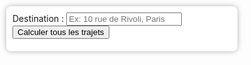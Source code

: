 <!DOCTYPE html>
<html>
<head>
  <meta charset="utf-8" />
  <title>Classement des trajets par distance</title>
  <meta name="viewport" content="width=device-width, initial-scale=1.0">
  <link rel="stylesheet" href="https://unpkg.com/leaflet/dist/leaflet.css" />
  <style>
    html, body {
      height: 100%;
      margin: 0;
    }
    #map {
      height: 100%;
    }
    #controls {
      position: absolute;
      top: 10px;
      left: 10px;
      z-index: 1000;
      background: white;
      padding: 10px;
      border-radius: 8px;
      box-shadow: 0 0 8px rgba(0,0,0,0.3);
      max-width: 350px;
    }
    #results {
      margin-top: 10px;
      font-size: 14px;
    }
  </style>
</head>
<body>
  <div id="controls">
    <label for="destination">Destination :</label>
    <input type="text" id="destination" placeholder="Ex: 10 rue de Rivoli, Paris">
    <button onclick="calculateAllRoutes()">Calculer tous les trajets</button>
    <div id="results"></div>
  </div>
  <div id="map"></div>

  <script src="https://unpkg.com/leaflet/dist/leaflet.js"></script>
  <script>
    const map = L.map('map').setView([48.845, 2.36], 12);
    L.tileLayer('https://{s}.tile.openstreetmap.org/{z}/{x}/{y}.png', {
      maxZoom: 19,
      attribution: '&copy; OpenStreetMap contributors'
    }).addTo(map);

    const points = {
      "Bercy": [48.8324, 2.3874],
      "Gare de Lyon": [48.8412, 2.3723],
      "Place d'Italie": [48.8362, 2.3613],
      "Boulogne-Billancourt": [48.8297, 2.2547],
      "Neuilly Saint-Jean-Baptiste": [48.8847, 2.2669]
    };

    function getBoostMessage(distanceKm) {
      if (distanceKm < 6) return "No boost required";
      if (distanceKm < 10) return "Apply €3 boost";
      if (distanceKm < 15) return "Apply €6 boost";
      return "Apply €6 boost and inform OPS team";
    }

    async function calculateAllRoutes() {
      const destinationInput = document.getElementById('destination').value;
      const resultsDiv = document.getElementById('results');
      resultsDiv.innerHTML = "Calcul en cours...";

      try {
        const geoRes = await fetch(`https://nominatim.openstreetmap.org/search?format=json&q=${encodeURIComponent(destinationInput)}`);
        const geoData = await geoRes.json();

        if (!geoData.length) {
          resultsDiv.innerHTML = "Adresse introuvable.";
          return;
        }

        const destLat = parseFloat(geoData[0].lat);
        const destLon = parseFloat(geoData[0].lon);
        const destCoords = [destLat, destLon];
        L.marker(destCoords).addTo(map).bindPopup("Destination").openPopup();

        const results = await Promise.all(Object.entries(points).map(async ([name, coords]) => {
          const url = `https://router.project-osrm.org/route/v1/driving/${coords[1]},${coords[0]};${destLon},${destLat}?overview=full&geometries=geojson`;
          try {
            const res = await fetch(url);
            const data = await res.json();
            if (!data.routes || !data.routes.length) throw new Error('No route');

            const r = data.routes[0];
            const distanceKm = r.distance / 1000;
            const durationMin = r.duration / 60;
            const boost = getBoostMessage(distanceKm);

            L.geoJSON(r.geometry, { color: 'blue' }).addTo(map);
            L.marker(coords).addTo(map).bindPopup(name);

            return { name, distanceKm, durationMin, boost };
          } catch {
            return { name, error: true };
          }
        }));

        const valid = results.filter(r => !r.error);
        valid.sort((a, b) => a.distanceKm - b.distanceKm);

        let output = '<b>Classement par distance (km)</b><ul>' +
          valid.map(r => `<li><b>${r.name}</b>: ${r.distanceKm.toFixed(2)} km - ${r.durationMin.toFixed(1)} min<br>${r.boost}</li>`).join('') + '</ul>';

        const errors = results.filter(r => r.error);
        if (errors.length) {
          output += '<b>Erreurs :</b><ul>' +
            errors.map(r => `<li><b>${r.name}</b>: itinéraire non disponible</li>`).join('') + '</ul>';
        }

        resultsDiv.innerHTML = output;

      } catch (err) {
        resultsDiv.innerHTML = "Erreur lors du calcul.";
        console.error(err);
      }
    }
  </script>
</body>
</html>
